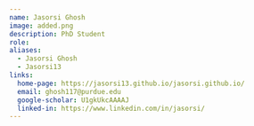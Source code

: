 ```yaml
---
name: Jasorsi Ghosh
image: added.png
description: PhD Student
role: 
aliases:
  - Jasorsi Ghosh
  - Jasorsi13
links:
  home-page: https://jasorsi13.github.io/jasorsi.github.io/
  email: ghosh117@purdue.edu
  google-scholar: U1gkUkcAAAAJ
  linked-in: https://www.linkedin.com/in/jasorsi/
---
```



